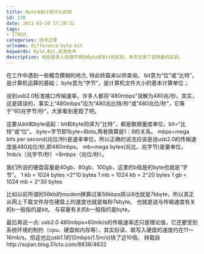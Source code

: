 ```yaml
---
title: Byte与Bit有什么区别
id: 230
date: 2011-03-20 17:39:31
tags:
- IT知识
categories: 技术记录
urlname: difference-byte-bit
keywords: Byte,Bit,信息技术
description: 相信很多人会搞不明白Byte和Bit的区别，本文记录了这两者的区别。
---
```


在工作中遇到一些概念模糊的地方, 特此转载来以供查询。
bit意为“位”或“比特”，是计算机运算的基础；
byte意为“字节”，是计算机文件大小的基本计算单位； <!--more-->

说到usb2.0标准接口传输速率。许多人都将“480mbps”误解为480兆/秒。其实，这是错误的，事实上“480mbps”应为“480兆比特/秒”或“480兆位/秒”，它等于“60兆字节/秒”，大家看到差距了吧。

这要从bit和byte说起：bit和byte同译为"比特"，都是数据量度单位，bit=“比特”或“位”。
byte=字节即1byte=8bits,两者换算是1：8的关系。
mbps=mega bits per second(兆位/秒)是速率单位，所以正确的说法应该是说usb2.0的传输速度是480兆位/秒,即480mbps。
mb=mega bytes(兆比、兆字节)是量单位，1mb/s（兆字节/秒）=8mbps（兆位/秒）。

我们所说的硬盘容量是40gb、80gb、100gb，这里的b指是的byte也就是“字节”。
1 kb = 1024 bytes =2^10 bytes
1 mb = 1024 kb = 2^20 bytes
1 gb = 1024 mb = 2^30 bytes

比如以前所谓的56kb的modem换算过来56kbps除以8也就是7kbyte，所以真正从网上下载文件存在硬盘上的速度也就是每秒7kbyte。
也就是说与传输速度有关的b一般指的是bit。
与容量有关的b一般指的是byte。

最后再说一点: usb2.0 480mbps=60mb/s的传输速率还只是理论值，它还要受到系统环境的制约（cpu、硬盘和内存等），其实际读、取写入硬盘的速度约在11～16mb/s。但这也比usb1.1的12mbps(1.5m/s)快了近10倍。
转载自http://sujian.blog.51cto.com/8838/4632
